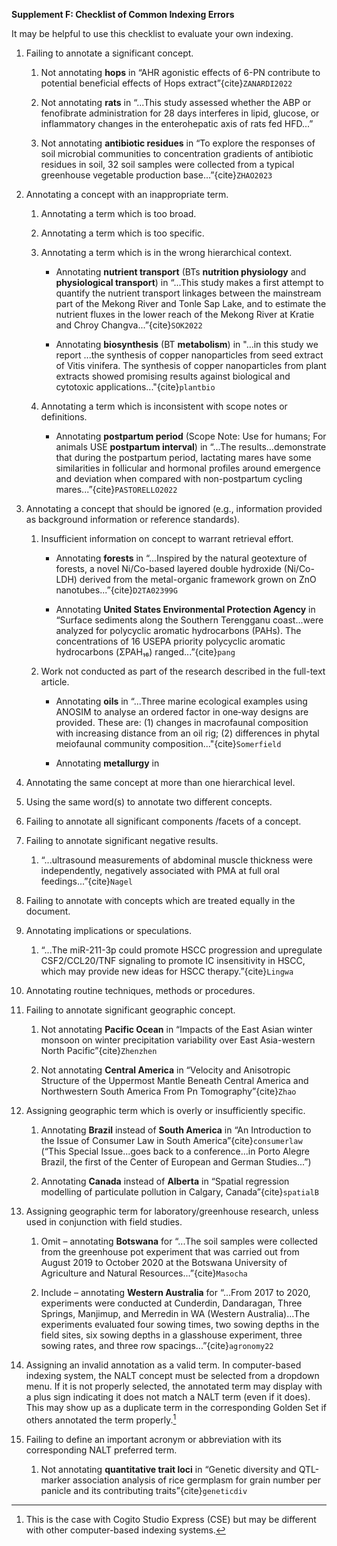 __Supplement F: Checklist of Common Indexing Errors__

It may be helpful to use this checklist to evaluate your own indexing. 

1.	Failing to annotate a significant concept.

    1.	Not annotating **hops** in “AHR agonistic effects of 6-PN contribute to potential beneficial effects of Hops extract”{cite}`ZANARDI2022`
        
    2.	Not annotating **rats** in “...This study assessed whether the ABP or fenofibrate administration for 28 days interferes in lipid, glucose, or inflammatory changes in the enterohepatic axis of rats fed HFD...”

    3.	Not annotating **antibiotic residues** in “To explore the responses of soil microbial communities to concentration gradients of antibiotic residues in soil, 32 soil samples were collected from a typical greenhouse vegetable production base...”{cite}`ZHAO2023`


2.	Annotating a concept with an inappropriate term.
    1.	Annotating a term which is too broad.

    2.	Annotating a term which is too specific.

    3.	Annotating a term which is in the wrong hierarchical context.
        * Annotating **nutrient transport** (BTs **nutrition physiology** and **physiological transport**) in “...This study makes a first attempt to quantify the nutrient transport linkages between the mainstream part of the Mekong River and Tonle Sap Lake, and to estimate the nutrient fluxes in the lower reach of the Mekong River at Kratie and Chroy Changva...”{cite}`SOK2022`
        
        * Annotating **biosynthesis** (BT **metabolism**) in "...in this study we report ...the synthesis of copper nanoparticles from seed extract of Vitis vinifera. The synthesis of copper nanoparticles from plant extracts showed promising results against biological and cytotoxic applications..."{cite}`plantbio`

    4.	Annotating a term which is inconsistent with scope notes or definitions.
        * Annotating **postpartum period** (Scope Note: Use for humans; For animals USE **postpartum interval**) in “...The results...demonstrate that during the postpartum period, lactating mares have some similarities in follicular and hormonal profiles around emergence and deviation when compared with non-postpartum cycling mares...”{cite}`PASTORELLO2022`


3.	Annotating a concept that should be ignored (e.g., information provided as background information or reference standards).

    1.	Insufficient information on concept to warrant retrieval effort.
        *	Annotating **forests** in “...Inspired by the natural geotexture of forests, a novel Ni/Co-based layered double hydroxide (Ni/Co-LDH) derived from the metal-organic framework grown on ZnO nanotubes...”{cite}`D2TA02399G`
        
        *	Annotating **United States Environmental Protection Agency** in “Surface sediments along the Southern Terengganu coast...were analyzed for polycyclic aromatic hydrocarbons (PAHs). The concentrations of 16 USEPA priority polycyclic aromatic hydrocarbons (ΣPAH₁₆) ranged...”{cite}`pang`

    2.	Work not conducted as part of the research described in the full-text article.
        *	Annotating **oils** in “...Three marine ecological examples using ANOSIM to analyse an ordered factor in one‐way designs are provided. These are: (1) changes in macrofaunal composition with increasing distance from an oil rig; (2) differences in phytal meiofaunal community composition..."{cite}`Somerfield`
       
        *	Annotating **metallurgy** in 


4.	Annotating the same concept at more than one hierarchical level.


5.	Using the same word(s) to annotate two different concepts.


6.	Failing to annotate all significant components /facets of a concept.


7.	Failing to annotate significant negative results.
    1.	“...ultrasound measurements of abdominal muscle thickness were independently, negatively associated with PMA at full oral feedings...”{cite}`Nagel`

8.	Failing to annotate with concepts which are treated equally in the document.


9.	Annotating implications or speculations.
    
    1. “...The miR-211-3p could promote HSCC progression and upregulate CSF2/CCL20/TNF signaling to promote IC insensitivity in HSCC, which may provide new ideas for HSCC therapy.”{cite}`Lingwa`
 

10.	Annotating routine techniques, methods or procedures.


11.	Failing to annotate significant geographic concept.

    1. Not annotating **Pacific Ocean** in “Impacts of the East Asian winter monsoon on winter precipitation variability over East Asia-western North Pacific”{cite}`Zhenzhen`

    2. Not annotating **Central America** in “Velocity and Anisotropic Structure of the Uppermost Mantle Beneath Central America and Northwestern South America From Pn Tomography”{cite}`Zhao` 


12.	Assigning geographic term which is overly or insufficiently specific.
    
    1. Annotating **Brazil** instead of **South America** in “An Introduction to the Issue of Consumer Law in South America”{cite}`consumerlaw` (“This Special Issue...goes back to a conference...in Porto Alegre Brazil, the first of the Center of European and German Studies...”)

    2. Annotating **Canada** instead of **Alberta** in “Spatial regression modelling of particulate pollution in Calgary, Canada”{cite}`spatialB`


13.	Assigning geographic term for laboratory/greenhouse research, unless used in conjunction with field studies.

    1. Omit – annotating **Botswana** for “...The soil samples were collected from the greenhouse pot experiment that was carried out from August 2019 to October 2020 at the Botswana University of Agriculture and Natural Resources...”{cite}`Masocha`
    
    2. Include – annotating **Western Australia** for “...From 2017 to 2020, experiments were conducted at Cunderdin, Dandaragan, Three Springs, Manjimup, and Merredin in WA (Western Australia)...The experiments evaluated four sowing times, two sowing depths in the field sites, six sowing depths in a glasshouse experiment, three sowing rates, and three row spacings...”{cite}`agronomy22`


14.	Assigning an invalid annotation as a valid term. In computer-based indexing system, the NALT concept must be selected from a dropdown menu. If it is not properly selected, the annotated term may display with a plus sign indicating it does not match a NALT term (even if it does). This may show up as a duplicate term in the corresponding Golden Set if others annotated the term properly.[^1]


15.	Failing to define an important acronym or abbreviation with its corresponding NALT preferred term. 
    1. Not annotating **quantitative trait loci** in “Genetic diversity and QTL-marker association analysis of rice germplasm for grain number per panicle and its contributing traits”{cite}`geneticdiv`

[^1]: This is the case with Cogito Studio Express (CSE) but may be different with other computer-based indexing systems. 




